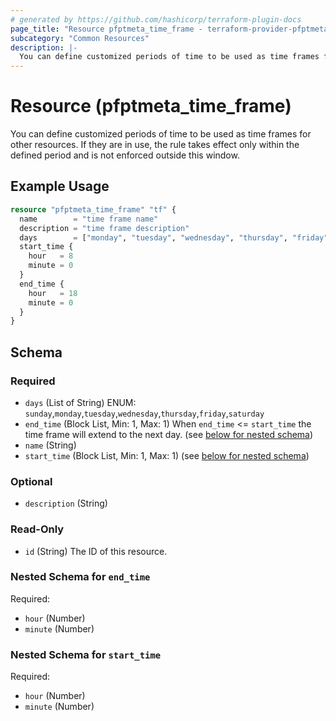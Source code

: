 ```yaml
---
# generated by https://github.com/hashicorp/terraform-plugin-docs
page_title: "Resource pfptmeta_time_frame - terraform-provider-pfptmeta"
subcategory: "Common Resources"
description: |-
  You can define customized periods of time to be used as time frames for other resources. If they are in use, the rule takes effect only within the defined period and is not enforced outside this window.
---
```


# Resource (pfptmeta_time_frame)

You can define customized periods of time to be used as time frames for other resources. If they are in use, the rule takes effect only within the defined period and is not enforced outside this window.

## Example Usage

```terraform
resource "pfptmeta_time_frame" "tf" {
  name        = "time frame name"
  description = "time frame description"
  days        = ["monday", "tuesday", "wednesday", "thursday", "friday"]
  start_time {
    hour   = 8
    minute = 0
  }
  end_time {
    hour   = 18
    minute = 0
  }
}
```

<!-- schema generated by tfplugindocs -->
## Schema

### Required

- `days` (List of String) ENUM: `sunday`,`monday`,`tuesday`,`wednesday`,`thursday`,`friday`,`saturday`
- `end_time` (Block List, Min: 1, Max: 1) When `end_time` <= `start_time` the time frame will extend to the next day. (see [below for nested schema](#nestedblock--end_time))
- `name` (String)
- `start_time` (Block List, Min: 1, Max: 1) (see [below for nested schema](#nestedblock--start_time))

### Optional

- `description` (String)

### Read-Only

- `id` (String) The ID of this resource.

<a id="nestedblock--end_time"></a>
### Nested Schema for `end_time`

Required:

- `hour` (Number)
- `minute` (Number)


<a id="nestedblock--start_time"></a>
### Nested Schema for `start_time`

Required:

- `hour` (Number)
- `minute` (Number)
